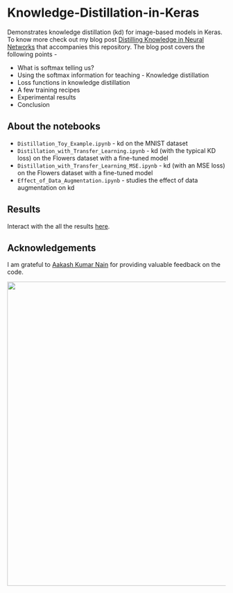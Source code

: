 # Knowledge-Distillation-in-Keras
Demonstrates knowledge distillation (kd) for image-based models in Keras. To know more check out my blog post [Distilling Knowledge in Neural Networks](https://app.wandb.ai/authors/knowledge-distillation/reports/Distilling-Knowledge-in-Deep-Neural-Networks--VmlldzoyMjkxODk) that accompanies this repository. The blog post covers the following points - 

- What is softmax telling us?
- Using the softmax information for teaching - Knowledge distillation
- Loss functions in knowledge distillation
- A few training recipes
- Experimental results
- Conclusion

## About the notebooks
- `Distillation_Toy_Example.ipynb` - kd on the MNIST dataset
- `Distillation_with_Transfer_Learning.ipynb` - kd (with the typical KD loss) on the Flowers dataset with a fine-tuned model
- `Distillation_with_Transfer_Learning_MSE.ipynb` - kd (with an MSE loss) on the Flowers dataset with a fine-tuned model
- `Effect_of_Data_Augmentation.ipynb` - studies the effect of data augmentation on kd

## Results
Interact with the all the results [here](https://app.wandb.ai/authors/knowledge-distillation).

## Acknowledgements
I am grateful to [Aakash Kumar Nain](https://twitter.com/A_K_Nain) for providing valuable feedback on the code. 

<div align="center"><img src="https://i.ibb.co/s9QhG6Y/Screen-Shot-2020-08-04-at-11-05-42-PM.png" width="700"></img></div>
